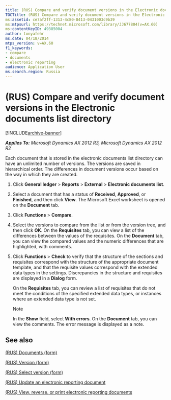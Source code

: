 ```yaml
---
title: (RUS) Compare and verify document versions in the Electronic documents list directory
TOCTitle: (RUS) Compare and verify document versions in the Electronic documents list directory
ms:assetid: ce7af2ff-1313-4c80-8413-0431003c9b39
ms:mtpsurl: https://technet.microsoft.com/library/JJ677804(v=AX.60)
ms:contentKeyID: 49385004
author: tonyafehr
ms.date: 04/18/2014
mtps_version: v=AX.60
f1_keywords:
- compare
- documents
- electronic reporting
audience: Application User
ms.search.region: Russia
---
```


# (RUS) Compare and verify document versions in the Electronic documents list directory 


[!INCLUDE[archive-banner](includes/archive-banner.md)]


_**Applies To:** Microsoft Dynamics AX 2012 R3, Microsoft Dynamics AX 2012 R2_

Each document that is stored in the electronic documents list directory can have an unlimited number of versions. The versions are saved in hierarchical order. The differences in document versions occur based on the way in which they are created.

1.  Click **General ledger** \> **Reports** \> **External** \> **Electronic documents list**.

2.  Select a document that has a status of **Received**, **Approved**, or **Finished**, and then click **View**. The Microsoft Excel worksheet is opened on the **Document** tab.

3.  Click **Functions** \> **Compare**.

4.  Select the versions to compare from the list or from the version tree, and then click **OK**. On the **Requisites** tab, you can view a list of the differences between the values of the requisites. On the **Document** tab, you can view the compared values and the numeric differences that are highlighted, with comments.

5.  Click **Functions** \> **Check** to verify that the structure of the sections and requisites correspond with the structure of the appropriate document template, and that the requisite values correspond with the extended data types in the settings. Discrepancies in the structure and requisites are displayed in a **Dialog** form.
    
    On the **Requisites** tab, you can review a list of requisites that do not meet the conditions of the specified extended data types, or instances where an extended data type is not set.
    

    > [!NOTE]
    > <P>In the <STRONG>Show</STRONG> field, select <STRONG>With errors</STRONG>. On the <STRONG>Document</STRONG> tab, you can view the comments. The error message is displayed as a note.</P>



## See also

[(RUS) Documents (form)](https://technet.microsoft.com/library/jj852139\(v=ax.60\))

[(RUS) Version (form)](https://technet.microsoft.com/library/jj710759\(v=ax.60\))

[(RUS) Select version (form)](https://technet.microsoft.com/library/jj710679\(v=ax.60\))

[(RUS) Update an electronic reporting document](rus-update-an-electronic-reporting-document.md)

[(RUS) View, reverse, or print electronic reporting documents](rus-view-reverse-or-print-electronic-reporting-documents.md)

  


